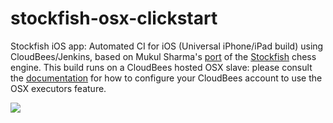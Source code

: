 stockfish-osx-clickstart
========================

Stockfish iOS app: Automated CI for iOS (Universal iPhone/iPad build) using CloudBees/Jenkins, based on Mukul Sharma's [port](https://github.com/elitecoder/stockfishchess-ios) of the [Stockfish](http://stockfishchess.org) chess engine.  This build runs on a CloudBees hosted OSX slave: please consult the [documentation](https://developer.cloudbees.com/bin/view/DEV/OS+X+Build+Machine) for how to configure your CloudBees account to use the OSX executors feature.

<a href="https://grandcentral.cloudbees.com/?CB_clickstart=https://raw.github.com/CloudBees-community/stockfish-osx-clickstart/master/clickstart.json"><img src="https://d3ko533tu1ozfq.cloudfront.net/clickstart/deployInstantly.png"/></a>

